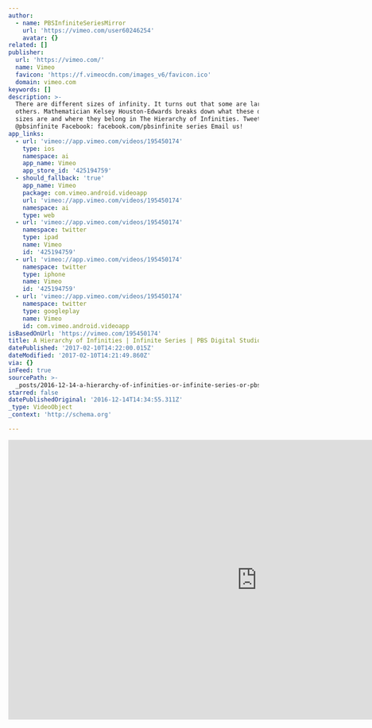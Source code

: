```yaml
---
author:
  - name: PBSInfiniteSeriesMirror
    url: 'https://vimeo.com/user60246254'
    avatar: {}
related: []
publisher:
  url: 'https://vimeo.com/'
  name: Vimeo
  favicon: 'https://f.vimeocdn.com/images_v6/favicon.ico'
  domain: vimeo.com
keywords: []
description: >-
  There are different sizes of infinity. It turns out that some are larger than
  others. Mathematician Kelsey Houston-Edwards breaks down what these different
  sizes are and where they belong in The Hierarchy of Infinities. Tweet at us!
  @pbsinfinite Facebook: facebook.com/pbsinfinite series Email us!
app_links:
  - url: 'vimeo://app.vimeo.com/videos/195450174'
    type: ios
    namespace: ai
    app_name: Vimeo
    app_store_id: '425194759'
  - should_fallback: 'true'
    app_name: Vimeo
    package: com.vimeo.android.videoapp
    url: 'vimeo://app.vimeo.com/videos/195450174'
    namespace: ai
    type: web
  - url: 'vimeo://app.vimeo.com/videos/195450174'
    namespace: twitter
    type: ipad
    name: Vimeo
    id: '425194759'
  - url: 'vimeo://app.vimeo.com/videos/195450174'
    namespace: twitter
    type: iphone
    name: Vimeo
    id: '425194759'
  - url: 'vimeo://app.vimeo.com/videos/195450174'
    namespace: twitter
    type: googleplay
    name: Vimeo
    id: com.vimeo.android.videoapp
isBasedOnUrl: 'https://vimeo.com/195450174'
title: A Hierarchy of Infinities | Infinite Series | PBS Digital Studios
datePublished: '2017-02-10T14:22:00.015Z'
dateModified: '2017-02-10T14:21:49.860Z'
via: {}
inFeed: true
sourcePath: >-
  _posts/2016-12-14-a-hierarchy-of-infinities-or-infinite-series-or-pbs-digital-st.md
starred: false
datePublishedOriginal: '2016-12-14T14:34:55.311Z'
_type: VideoObject
_context: 'http://schema.org'

---
```

<iframe src="https://cdn.embedly.com/widgets/media.html?src=https%3A%2F%2Fplayer.vimeo.com%2Fvideo%2F195450174&amp;url=https%3A%2F%2Fvimeo.com%2F195450174&amp;image=https%3A%2F%2Fi.vimeocdn.com%2Fvideo%2F607662485_1280.jpg&amp;key=b7d04c9b404c499eba89ee7072e1c4f7&amp;type=text%2Fhtml&amp;schema=vimeo" width="1000" height="563" scrolling="no" frameborder="0" allowfullscreen="" style=""></iframe>